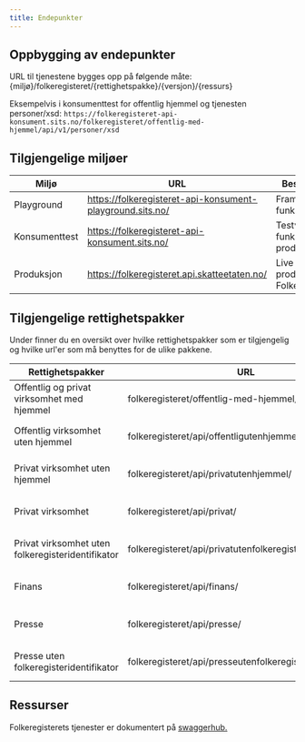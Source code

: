 ```yaml
---
title: Endepunkter
---
```


## Oppbygging av endepunkter
URL til tjenestene bygges opp på følgende måte: 
{miljø}/folkeregisteret/{rettighetspakke}/{versjon}/{ressurs}

Eksempelvis i konsumenttest for offentlig hjemmel og tjenesten personer/xsd:
`https://folkeregisteret-api-konsument.sits.no/folkeregisteret/offentlig-med-hjemmel/api/v1/personer/xsd `

## Tilgjengelige miljøer


| Miljø | URL | Beskrivelse |
|----------|-----------------------------------------------------------|----------|
|Playground| https://folkeregisteret-api-konsument-playground.sits.no/ | Framtidig funksjonalitet |
|Konsumenttest| https://folkeregisteret-api-konsument.sits.no/ | Testversjon av funksjonalitet i produksjon |
|Produksjon| https://folkeregisteret.api.skatteetaten.no/ | Live produksjon av Folkeregisteret |

## Tilgjengelige  rettighetspakker

Under finner du en oversikt over hvilke rettighetspakker som er tilgjengelig og hvilke url'er som må benyttes for de ulike pakkene.


| Rettighetspakker | URL | Scope | Swaggerhub |
|--------------------------------------|------------------------------------------|---------------------------------------------------------|-----------------------------------------|
|Offentlig og privat virksomhet med hjemmel|folkeregisteret/offentlig-med-hjemmel/api/|folkeregister:deling/offentligmedhjemmel|[OpenAPI Specification swaggerhub](https://app.swaggerhub.com/apis/skatteetaten/Folkeregisteret_Offentlig_med_hjemmel/)|
|Offentlig virksomhet uten hjemmel|folkeregisteret/api/offentligutenhjemmel/|folkeregister:deling/offentligutenhjemmel|[OpenAPI Specification swaggerhub](https://app.swaggerhub.com/apis/skatteetaten/Folkeregisteret_lesemodell_uten_taushetsbelagt-off/)|
|Privat virksomhet uten hjemmel| folkeregisteret/api/privatutenhjemmel/|folkeregister:deling/privatutenhjemmel|[OpenAPI Specification swaggerhub](https://app.swaggerhub.com/apis/skatteetaten/Folkeregisteret_lesemodell_uten_taushetsbelagt/)|
|Privat virksomhet|folkeregisteret/api/privat/|folkeregister:deling/privat|[OpenAPI Specification swaggerhub](https://app.swaggerhub.com/apis/skatteetaten/Folkeregisteret_lesemodell_uten_taushetsbelagt/)|
|Privat virksomhet uten folkeregisteridentifikator| folkeregisteret/api/privatutenfolkeregisteridentifikator/| folkeregister:deling/privatutenfolkeregisteridentifikator| [OpenAPI Specification swaggerhub](https://app.swaggerhub.com/apis/skatteetaten/Folkeregisteret_lesemodell_uten_taushetsbelagt/)|
|Finans|folkeregisteret/api/finans/|folkeregister:deling/finans|[OpenAPI Specification swaggerhub](https://app.swaggerhub.com/apis/skatteetaten/Folkeregisteret_lesemodell_begrenset_taushetsbelagt/)|
|Presse|folkeregisteret/api/presse/|folkeregister:deling/presse|[OpenAPI Specification swaggerhub](https://app.swaggerhub.com/apis/skatteetaten/Folkeregisteret_lesemodell_uten_taushetsbelagt/)|
|Presse uten folkeregisteridentifikator|folkeregisteret/api/presseutenfolkeregisteridentifikator/|folkeregister:deling/presseutenfolkeregisteridentifikator|[OpenAPI Specification swaggerhub](https://app.swaggerhub.com/apis/skatteetaten/Folkeregisteret_lesemodell_uten_taushetsbelagt/)|

## Ressurser

Folkeregisterets tjenester er dokumentert på [swaggerhub.](https://app.swaggerhub.com/organizations/skatteetaten) 

